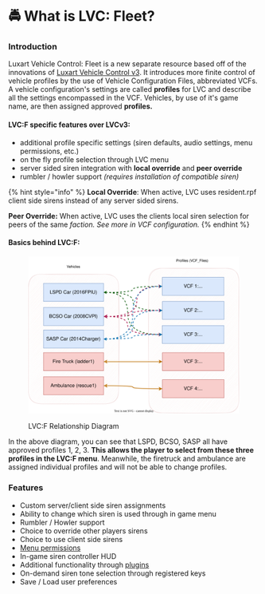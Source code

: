 # 🚔 What is LVC: Fleet?

### Introduction

Luxart Vehicle Control: Fleet is a new separate resource based off of the innovations of [Luxart Vehicle Control v3](https://github.com/TrevorBarns/luxart-vehicle-control/). It introduces more finite control of vehicle profiles by the use of Vehicle Configuration Files, abbreviated VCFs. A vehicle configuration's settings are called **profiles** for LVC and describe all the settings encompassed in the VCF. Vehicles, by use of it's game name, are then assigned approved **profiles.**&#x20;

#### **LVC:F specific features over LVCv3:**

* additional profile specific settings (siren defaults, audio settings, menu permissions, etc.)
* on the fly profile selection through LVC menu
* server sided siren integration with **local override** and **peer override**
* rumbler / howler support _(requires installation of compatible siren)_

{% hint style="info" %}
**Local Override**: When active, LVC uses resident.rpf client side sirens instead of any server sided sirens.

**Peer Override:** When active, LVC uses the clients local siren selection for peers of the same _faction. See more in VCF configuration._
{% endhint %}

#### Basics behind LVC:F:

<figure><img src=".gitbook/assets/LVC_F Relationships.drawio.svg" alt=""><figcaption><p>LVC:F Relationship Diagram</p></figcaption></figure>

In the above diagram, you can see that LSPD, BCSO, SASP all have approved profiles 1, 2, 3. **This allows the player to select from these three profiles in the LVC:F menu**. Meanwhile, the firetruck and ambulance are assigned individual profiles and will not be able to change profiles.

### Features

* Custom server/client side siren assignments
* Ability to change which siren is used through in game menu
* Rumbler / Howler support
* Choice to override other players sirens
* Choice to use client side sirens
* [Menu permissions](installation-and-configuration/customize-vcfs.md#menu-element-permissions)
* In-game siren controller HUD
* Additional functionality through [plugins](broken-reference)
* On-demand siren tone selection through registered keys
* Save / Load user preferences
